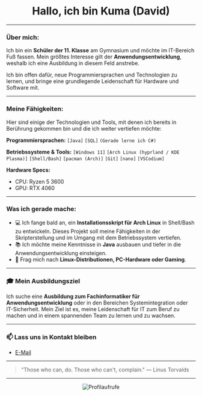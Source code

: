 <div align="center">
  <h1 align="center">Hallo, ich bin <span style="font-weight: bold;">Kuma (David)</span> </h1>
</div>

---

###  Über mich:
Ich bin ein **Schüler der 11. Klasse** am Gymnasium und möchte im IT-Bereich Fuß fassen. Mein größtes Interesse gilt der **Anwendungsentwicklung**, weshalb ich eine Ausbildung in diesem Feld anstrebe.

Ich bin offen dafür, neue Programmiersprachen und Technologien zu lernen, und bringe eine grundlegende Leidenschaft für Hardware und Software mit.

---

###  Meine Fähigkeiten:
Hier sind einige der Technologien und Tools, mit denen ich bereits in Berührung gekommen bin und die ich weiter vertiefen möchte:

**Programmiersprachen:**
`[Java]` `[SQL]` `(Gerade lerne ich C#)`

**Betriebssysteme & Tools:**
`[Windows 11]` `[Arch Linux (hyprland / KDE Plasma)]` `[Shell/Bash]` `[pacman (Arch)]` `[Git]` `[nano]` `[VSCodium]`

**Hardware Specs:**
* CPU: Ryzen 5 3600
* GPU: RTX 4060
---

###  Was ich gerade mache:
* 💻 Ich fange bald an, ein **Installationsskript für Arch Linux** in Shell/Bash zu entwickeln. Dieses Projekt soll meine Fähigkeiten in der Skripterstellung und im Umgang mit dem Betriebssystem vertiefen.
* 📚 Ich möchte meine Kenntnisse in **Java** ausbauen und tiefer in die Anwendungsentwicklung einsteigen.
* 💬 Frag mich nach **Linux-Distributionen, PC-Hardware oder Gaming**.

---

### 🎓 Mein Ausbildungsziel
Ich suche eine **Ausbildung zum Fachinformatiker für Anwendungsentwicklung** oder in den Bereichen Systemintegration oder IT-Sicherheit. Mein Ziel ist es, meine Leidenschaft für IT zum Beruf zu machen und in einem spannenden Team zu lernen und zu wachsen.

---

### 📫 Lass uns in Kontakt bleiben
* <a href="mailto:zKxma@proton.me">E-Mail</a>

---

> "Those who can, do. Those who can't, complain."
> — Linus Torvalds

---

<p align="center">
  <img src="https://komarev.com/ghpvc/?username=zKxma&style=flat-square&color=blue" alt="Profilaufrufe" />
</p>
